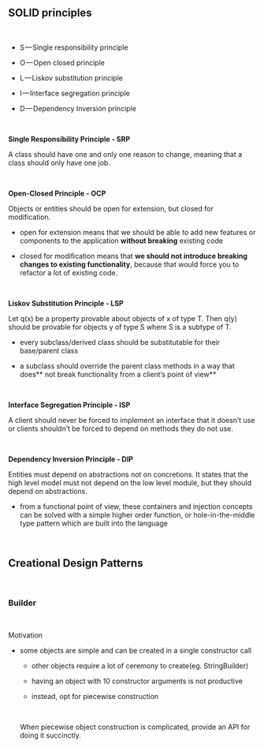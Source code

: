 SOLID principles
----------------

 

-   S — Single responsibility principle

-   O — Open closed principle

-   L — Liskov substitution principle

-   I — Interface segregation principle

-   D — Dependency Inversion principle

 

**Single Responsibility Principle - SRP**

A class should have one and only one reason to change, meaning that a class
should only have one job.

 

**Open-Closed Principle - OCP**

Objects or entities should be open for extension, but closed for modification.

-   open for extension means that we should be able to add new features or
    components to the application **without breaking** existing code

-   closed for modification means that **we should not introduce breaking
    changes to existing functionality**, because that would force you to
    refactor a lot of existing code.

 

**Liskov Substitution Principle - LSP**

Let q(x) be a property provable about objects of x of type T. Then q(y) should
be provable for objects y of type S where S is a subtype of T.

-   every subclass/derived class should be substitutable for their base/parent
    class

-   a subclass should override the parent class methods in a way that does\*\*
    not break functionality from a client’s point of view\*\*

 

**Interface Segregation Principle - ISP**

A client should never be forced to implement an interface that it doesn’t use or
clients shouldn’t be forced to depend on methods they do not use.

 

**Dependency Inversion Principle - DIP**

Entities must depend on abstractions not on concretions. It states that the high
level model must not depend on the low level module, but they should depend on
abstractions.

-   from a functional point of view, these containers and injection concepts can
    be solved with a simple higher order function, or hole-in-the-middle type
    pattern which are built into the language

 

Creational Design Patterns
--------------------------

 

### Builder

 

Motivation

-   some objects are simple and can be created in a single constructor call

    -   other objects require a lot of ceremony to create(eg. StringBuilder)

    -   having an object with 10 constructor arguments is not productive

    -   instead, opt for piecewise construction

     

    When piecewise object construction is complicated, provide an API for doing
    it succinctly.

 

 
